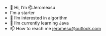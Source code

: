 - 👋 Hi, I’m @Jeromexsu
- I'm a starter
- 👀 I’m interested in algorithm
- 🌱 I’m currently learning Java
- 📫 How to reach me jeromesu@outlook.com

<!---
Jeromexsu/Jeromexsu is a ✨ special ✨ repository because its `README.md` (this file) appears on your GitHub profile.
You can click the Preview link to take a look at your changes.
--->
